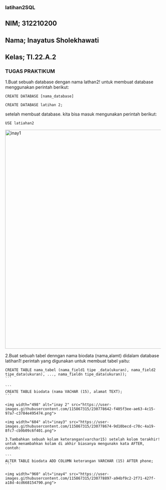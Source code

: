 ### latihan2SQL
## NIM; 312210200
## Nama; Inayatus Sholekhawati
## Kelas; TI.22.A.2

### TUGAS PRAKTIKUM
1.Buat sebuah database dengan nama lathan2!
untuk membuat database menggunakan perintah berikut:

```
CREATE DATABASE [nama_database]
```

```
CREATE DATABASE latihan 2;
```

setelah membuat database. kita bisa masuk mengunakan perintah berikut:

```
USE latiahan2
```

<img width="707" alt="inay1" src="https://user-images.githubusercontent.com/115867315/230777922-cab84edf-2c03-4870-ab7f-7edf12992e4d.png">


2.Buat sebuah tabel denngan nama biodata (nama,alamt) didalam database latihan1!
perintah yang digunakan untuk membuat tabel yaitu:
````
CREATE TABLE nama_tabel (nama_field1 tipe _data(ukuran), nama_field2 tipe_data(ukuran), ..., nama_fieldn tipe_data(ukuran));
```

```
CREATE TABLE biodata (nama VACHAR (15), alamat TEXT);
```

<img width="498" alt="inay 2" src="https://user-images.githubusercontent.com/115867315/230778642-f405f3ee-ae63-4c15-97a7-c3784e495474.png">

<img width="604" alt="inay3" src="https://user-images.githubusercontent.com/115867315/230778674-9d10becd-c70c-4a19-8fc7-cb9b09c6f401.png">

3.Tambahkan sebuah kolam keterangan(varchar15) setelah kolom terakhir!
untuk menambahkan kolam di akhir biasanya mengunakn kata AFTER, contoh:

```
ALTER TABLE biodata ADD COLUMN keterangan VARCHAR (15) AFTER phone;
```

<img width="960" alt="inay4" src="https://user-images.githubusercontent.com/115867315/230778897-a94bf9c2-2f71-427f-a18d-4cd668154790.png">
